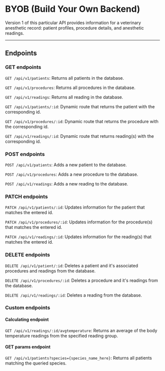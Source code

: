 # BYOB (Build Your Own Backend)

Version 1 of this particular API provides information for a veterinary anesthetic record: patient profiles, procedure details, and anesthetic readings.

<hr />

## Endpoints

### GET endpoints

`GET /api/v1/patients`: Returns all patients in the database.

`GET /api/v1/procedures`: Returns all procedures in the database.

`GET /api/v1/readings`: Returns all reading in the database.

`GET /api/v1/patients/:id`: Dynamic route that returns the patient with the corresponding id.

`GET /api/v1/procedures/:id`: Dynamic route that returns the procedure with the corresponding id.

`GET /api/v1/readings/:id`: Dynamic route that returns reading(s) with the corresponding id.

### POST endpoints

`POST /api/v1/patients`: Adds a new patient to the database.

`POST /api/v1/procedures`: Adds a new procedure to the database.

`POST /api/v1/readings`: Adds a new reading to the database.

### PATCH endpoints

`PATCH /api/v1/patients/:id`: Updates information for the patient that matches the entered id.

`PATCH /api/v1/procedures/:id`: Updates information for the procedure(s) that matches the entered id.

`PATCH /api/v1/readings/:id`: Updates information for the reading(s) that matches the entered id.

### DELETE endpoints

`DELETE /api/v1/patient/:id`: Deletes a patient and it's associated procedures and readings from the database.

`DELETE /api/v1/procedures/:id`: Deletes a procedure and it's readings from the database.

`DELETE /api/v1/readings/:id`: Deletes a reading from the database.

### Custom endpoints

#### Calculating endpoint

`GET /api/v1/readings/:id/avgtemperature`: Returns an average of the body temperature readings from the specified reading group.

#### GET params endpoint 
`GET /api/v1/patients?species={species_name_here}`: Returns all patients matching the queried species.
